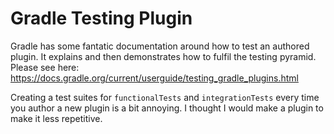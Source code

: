 # Gradle Testing Plugin

Gradle has some fantatic documentation around how to test an authored plugin. It explains and then demonstrates how to fulfil the testing pyramid. Please see here: https://docs.gradle.org/current/userguide/testing_gradle_plugins.html

Creating a test suites for `functionalTests` and `integrationTests` every time you author a new plugin is a bit annoying. I thought I would make a plugin to make it less repetitive.
